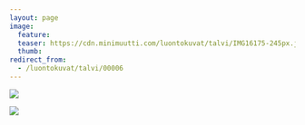 ```yaml
---
layout: page
image:
  feature:
  teaser: https://cdn.minimuutti.com/luontokuvat/talvi/IMG16175-245px.jpg
  thumb:
redirect_from:
  - /luontokuvat/talvi/00006
---
```


![](https://cdn.minimuutti.com/luontokuvat/talvi/IMG16175-800px.jpg)

![](https://cdn.minimuutti.com/luontokuvat/talvi/IMG16173-800px.jpg)
